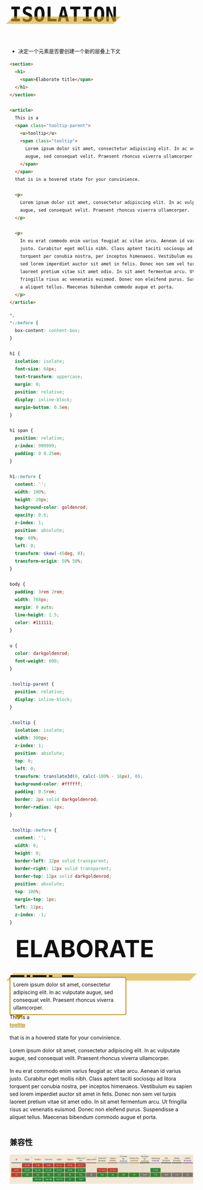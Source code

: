 # `isolation`

- 决定一个元素是否要创建一个新的层叠上下文

```html
<section>
  <h1>
    <span>Elaborate title</span>
  </h1>
</section>

<article>
  This is a
  <span class="tooltip-parent">
    <u>tooltip</u>
    <span class="tooltip">
      Lorem ipsum dolor sit amet, consectetur adipiscing elit. In ac vulputate
      augue, sed consequat velit. Praesent rhoncus viverra ullamcorper.
    </span>
  </span>
  that is in a hovered state for your convinience.

  <p>
    Lorem ipsum dolor sit amet, consectetur adipiscing elit. In ac vulputate
    augue, sed consequat velit. Praesent rhoncus viverra ullamcorper.
  </p>

  <p>
    In eu erat commodo enim varius feugiat ac vitae arcu. Aenean id varius
    justo. Curabitur eget mollis nibh. Class aptent taciti sociosqu ad litora
    torquent per conubia nostra, per inceptos himenaeos. Vestibulum eu sapien
    sed lorem imperdiet auctor sit amet in felis. Donec non sem vel turpis
    laoreet pretium vitae sit amet odio. In sit amet fermentum arcu. Ut
    fringilla risus ac venenatis euismod. Donec non eleifend purus. Suspendisse
    a aliquet tellus. Maecenas bibendum commodo augue et porta.
  </p>
</article>
```

```css
*,
*::before {
  box-content: content-box;
}

h1 {
  isolation: isolate;
  font-size: 64px;
  text-transform: uppercase;
  margin: 0;
  position: relative;
  display: inline-block;
  margin-bottom: 0.5em;
}

h1 span {
  position: relative;
  z-index: 999999;
  padding: 0 0.25em;
}

h1::before {
  content: '';
  width: 100%;
  height: 20px;
  background-color: goldenrod;
  opacity: 0.6;
  z-index: 1;
  position: absolute;
  top: 60%;
  left: 0;
  transform: skew(-45deg, 0);
  transform-origin: 50% 50%;
}

body {
  padding: 3rem 2rem;
  width: 768px;
  margin: 0 auto;
  line-height: 1.5;
  color: #111111;
}

u {
  color: darkgoldenrod;
  font-weight: 600;
}

.tooltip-parent {
  position: relative;
  display: inline-block;
}

.tooltip {
  isolation: isolate;
  width: 300px;
  z-index: 1;
  position: absolute;
  top: 0;
  left: 0;
  transform: translate3d(0, calc(-100% - 16px), 0);
  background-color: #ffffff;
  padding: 0.5rem;
  border: 2px solid darkgoldenrod;
  border-radius: 4px;
}

.tooltip::before {
  content: '';
  width: 0;
  height: 0;
  border-left: 12px solid transparent;
  border-right: 12px solid transparent;
  border-top: 12px solid darkgoldenrod;
  position: absolute;
  top: 100%;
  margin-top: 1px;
  left: 12px;
  z-index: -1;
}
```

<section>
  <h1>
    <span>Elaborate title</span>
  </h1>
</section>

<article>
  This is a <span class="tooltip-parent"><u>tooltip</u>
    <span class="tooltip">
      Lorem ipsum dolor sit amet, consectetur adipiscing elit. In ac vulputate augue, sed consequat velit. Praesent rhoncus viverra ullamcorper.
    </span>

</span> that is in a hovered state for your convinience.

  <p> Lorem ipsum dolor sit amet, consectetur adipiscing elit. In ac vulputate augue, sed consequat velit. Praesent rhoncus viverra ullamcorper.
  </p>
  
  <p>
    In eu erat commodo enim varius feugiat ac vitae arcu. Aenean id varius justo. Curabitur eget mollis nibh. Class aptent taciti sociosqu ad litora torquent per conubia nostra, per inceptos himenaeos. Vestibulum eu sapien sed lorem imperdiet auctor sit amet in felis. Donec non sem vel turpis laoreet pretium vitae sit amet odio. In sit amet fermentum arcu. Ut fringilla risus ac venenatis euismod. Donec non eleifend purus. Suspendisse a aliquet tellus. Maecenas bibendum commodo augue et porta.
  </p>
</article>

<style>
*,
*::before {
  box-content: content-box;
}

h1 {
  isolation: isolate;
  font-size: 64px;
  text-transform: uppercase;
  margin: 0;
  position: relative;
  display: inline-block;
  margin-bottom: 0.5em;
}

h1 span {
  position: relative;
  z-index: 999999;
  padding: 0 0.25em;
}

h1::before {
  content: "";
  width: 100%;
  height: 20px;
  background-color: goldenrod;
  opacity: 0.6;
  z-index: 1;
  position: absolute;
  top: 60%;
  left: 0;
  transform: skew(-45deg, 0);
  transform-origin: 50% 50%;
}

body {
  padding: 3rem 2rem;
  width: 768px;
  margin: 0 auto;
  line-height: 1.5;
  color: #111111;
}

u {
  color: darkgoldenrod;
  font-weight: 600;
}

.tooltip-parent {
  
  position: relative;
  display: inline-block;
}

.tooltip {
  isolation: isolate;
  width: 300px;
  z-index: 1;
  position: absolute;
  top: 0;
  left: 0;
  transform: translate3d(0, calc(-100% - 16px), 0);
  background-color: #ffffff;
  padding: 0.5rem;
  border: 2px solid darkgoldenrod;
  border-radius: 4px;
}

.tooltip::before {
  content: "";
  width: 0;
  height: 0;
  border-left: 12px solid transparent;
  border-right: 12px solid transparent;
  border-top :12px solid darkgoldenrod;
  position: absolute;
  top: 100%;
  margin-top: 1px;
  left:12px;
  z-index: -1;
}
</style>

## 兼容性

![](./.assets/isolation-2022-07-14-14-59-35.png)
